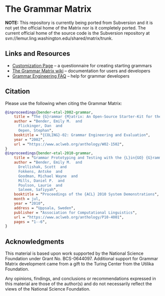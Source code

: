 # The Grammar Matrix

**NOTE:** This repository is currently being ported from Subversion and it is
not yet the official home of the Matrix nor is it completely ported. The
current official home of the source code is the Subversion repository at
svn://lemur.ling.washington.edu/shared/matrix/trunk.

## Links and Resources

- [Customization Page](http://www.delph-in.net/matrix/customize/matrix.cgi) &ndash; a questionnaire for creating starting grammars
- [The Grammar Matrix wiki](http://moin.delph-in.net/MatrixTop) &ndash; documentation for users and developers
- [Grammar Engineering FAQ](http://moin.delph-in.net/GrammarEngineeringFaq) &ndash; help for grammar developers

## Citation

Please use the following when citing the Grammar Matrix:

```bibtex
@inproceedings{bender-etal-2002-grammar,
    title = "The {G}rammar {M}atrix: An Open-Source Starter-Kit for the Rapid Development of Cross-linguistically Consistent Broad-Coverage Precision Grammars",
    author = "Bender, Emily M.  and
      Flickinger, Dan  and
      Oepen, Stephan",
    booktitle = "{COLING}-02: Grammar Engineering and Evaluation",
    year = "2002",
    url = "https://www.aclweb.org/anthology/W02-1502",
}
@inproceedings{bender-etal-2010-grammar,
    title = "Grammar Prototyping and Testing with the {L}in{GO} {G}rammar {M}atrix {C}ustomization {S}ystem",
    author = "Bender, Emily M.  and
      Drellishak, Scott  and
      Fokkens, Antske  and
      Goodman, Michael Wayne  and
      Mills, Daniel P.  and
      Poulson, Laurie  and
      Saleem, Safiyyah",
    booktitle = "Proceedings of the {ACL} 2010 System Demonstrations",
    month = jul,
    year = "2010",
    address = "Uppsala, Sweden",
    publisher = "Association for Computational Linguistics",
    url = "https://www.aclweb.org/anthology/P10-4001",
    pages = "1--6",
}

```

## Acknowledgments

This material is based upon work supported by the National Science Foundation
under Grant No. BCS-0644097. Additional support for Grammar Matrix development
came from a gift to the Turing Center from the Utilika Foundation.

Any opinions, findings, and conclusions or recommendations expressed in this
material are those of the author(s) and do not necessarily reflect the views of
the National Science Foundation. 

